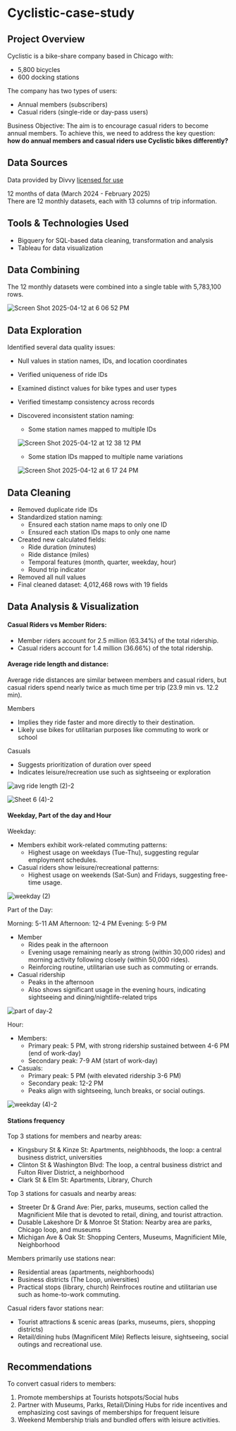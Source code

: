 # Cyclistic-case-study

## Project Overview

Cyclistic is a bike-share company based in Chicago with:
- 5,800 bicycles
- 600 docking stations

The company has two types of users:

- Annual members (subscribers)
- Casual riders (single-ride or day-pass users)

Business Objective: The aim is to encourage casual riders to become annual members. To achieve this, we need to address the key question: **how do annual members and casual riders use Cyclistic bikes differently?**

## Data Sources

Data provided by Divvy [licensed for use](https://divvybikes.com/data-license-agreement)

12 months of data (March 2024 - February 2025)  
There are 12 monthly datasets, each with 13 columns of trip information. 

## Tools & Technologies Used

- Bigquery for SQL-based data cleaning, transformation and analysis
- Tableau for data visualization

## Data Combining

The 12 monthly datasets were combined into a single table with 5,783,100 rows.  


![Screen Shot 2025-04-12 at 6 06 52 PM](https://github.com/user-attachments/assets/85bb08c1-d2ff-4036-a3bd-90cbad82893e)

## Data Exploration

Identified several data quality issues:
- Null values in station names, IDs, and location coordinates
- Verified uniqueness of ride IDs
- Examined distinct values for bike types and user types
- Verified timestamp consistency across records
- Discovered inconsistent station naming:
  - Some station names mapped to multiple IDs
  
  ![Screen Shot 2025-04-12 at 12 38 12 PM](https://github.com/user-attachments/assets/826ae6e7-9e1f-4021-a302-ba09b4c98cae)

  - Some station IDs mapped to multiple name variations
  
  ![Screen Shot 2025-04-12 at 6 17 24 PM](https://github.com/user-attachments/assets/14c366ac-8eb8-4aa8-a971-c54d18a91fc1)

## Data Cleaning

- Removed duplicate ride IDs
- Standardized station naming:
  - Ensured each station name maps to only one ID
  - Ensured each station IDs maps to only one name
- Created new calculated fields:
  - Ride duration (minutes)
  - Ride distance (miles)
  - Temporal features (month, quarter, weekday, hour)
  - Round trip indicator
- Removed all null values
- Final cleaned dataset: 4,012,468 rows with 19 fields

## Data Analysis & Visualization

#### Casual Riders vs Member Riders:
  - Member riders account for 2.5 million (63.34%) of the total ridership.
  - Casual riders account for 1.4 million (36.66%) of the total ridership. 

#### Average ride length and distance:
Average ride distances are similar between members and casual riders, but casual riders spend nearly twice as much time per trip (23.9 min vs. 12.2 min).

Members
- Implies they ride faster and more directly to their destination.
- Likely use bikes for utilitarian purposes like commuting to work or school

Casuals
- Suggests prioritization of duration over speed
- Indicates leisure/recreation use such as sightseeing or exploration

![avg ride length (2)-2](https://github.com/user-attachments/assets/60b7e894-1a4c-4206-8ff9-8b17b76f0fd8)


![Sheet 6 (4)-2](https://github.com/user-attachments/assets/d09283f6-c14e-4344-911f-e7288e35761d)

#### Weekday, Part of the day and Hour

Weekday:
- Members exhibit work-related commuting patterns:
  - Highest usage on weekdays (Tue-Thu), suggesting regular employment schedules.
- Casual riders show leisure/recreational patterns:
  - Highest usage on weekends (Sat-Sun) and Fridays, suggesting free-time usage.

![weekday (2)](https://github.com/user-attachments/assets/e6f19b21-1a75-430d-aaa7-9cfb999efad7)

Part of the Day:

Morning: 5-11 AM
Afternoon: 12-4 PM
Evening: 5-9 PM

- Member
  - Rides peak in the afternoon
  - Evening usage remaining nearly as strong (within 30,000 rides) and morning activity following closely (within 50,000 rides).
  -  Reinforcing routine, utilitarian use such as commuting or errands.
- Casual ridership
  - Peaks in the afternoon
  - Also shows significant usage in the evening hours, indicating sightseeing and dining/nightlife-related trips

![part of day-2](https://github.com/user-attachments/assets/d54fada3-4f9d-45bf-af20-eb5e761e9d20)

Hour:
- Members:
  - Primary peak: 5 PM, with strong ridership sustained between 4-6 PM (end of work-day)
  - Secondary peak: 7-9 AM (start of work-day)
- Casuals:
  - Primary peak: 5 PM (with elevated ridership 3-6 PM)
  - Secondary peak: 12-2 PM
  - Peaks align with sightseeing, lunch breaks, or social outings.

![weekday (4)-2](https://github.com/user-attachments/assets/14c76a0a-2674-4716-9a6f-1f41309c9d20)

#### Stations frequency

Top 3 stations for members and nearby areas:
- Kingsbury St & Kinze St: Apartments, neighbhoods, the loop: a central business district, universities
- Clinton St & Washington Blvd: The loop, a central business district and Fulton River District, a neighborhood
- Clark St & Elm St: Apartments, Library, Church

Top 3 stations for casuals and nearby areas:
- Streeter Dr & Grand Ave: Pier, parks, museums, section called the Magnificient Mile that is devoted to retail, dining, and tourist attraction.
- Dusable Lakeshore Dr & Monroe St Station: Nearby area are parks, Chicago loop, and museums
- Michigan Ave & Oak St: Shopping Centers, Museums, Magnificient Mile, Neighborhood

Members primarily use stations near:
- Residential areas (apartments, neighborhoods)
-  Business districts (The Loop, universities)
-  Practical stops (library, church)
Reinfroces routine and utilitarian use such as home-to-work commuting.

Casual riders favor stations near:
- Tourist attractions & scenic areas (parks, museums, piers, shopping districts)
- Retail/dining hubs (Magnificent Mile)
Reflects leisure, sightseeing, social outings and recreational use.

## Recommendations

To convert casual riders to members:
1. Promote memberships at Tourists hotspots/Social hubs
2. Partner with Museums, Parks, Retail/Dining Hubs for ride incentives and emphasizing cost savings of memberships for frequent leisure
3. Weekend Membership trials and bundled offers with leisure activities.

